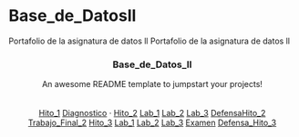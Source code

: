 # Base_de_Datosll
Portafolio de la asignatura de datos ll
Portafolio de la asignatura de datos ll
<a name="readme-top"></a>



  <h3 align="center">Base_de_Datos_ll</h3>

  <p align="center">
    An awesome README template to jumpstart your projects!
    <br />
    <br />
    <br />
    <a href="https://github.com/QuirogaAndres/Base_de_Datosll/tree/main/Hito%201">Hito_1</a>
	<a
	href="https://github.com/QuirogaAndres/Base_de_Datosll/blob/main/Hito%201/Diagnostico.docx">Diagnostico</a>
    ·
    <a href="https://github.com/QuirogaAndres/Base_de_Datosll/tree/main/Hito%202"> Hito_2</a>
	   <a href="https://github.com/QuirogaAndres/Base_de_Datosll/tree/main/Hito%202/Labs1"> Lab_1</a>
	   <a
	   href="https://github.com/QuirogaAndres/Base_de_Datosll/tree/main/Hito%202/Lab24-08"> Lab_2</a>
	   <a  href="https://github.com/QuirogaAndres/Base_de_Datosll/tree/main/Hito%202/Lab3%2031-08"> Lab_3</a>
	   <a
	 href="https://github.com/QuirogaAndres/Base_de_Datosll/tree/main/Hito%202/Defensahito2"> DefensaHito_2</a>
	 <a
	 href="https://github.com/QuirogaAndres/Base_de_Datosll/tree/main/Hito%202/Defensahito2"> Trabajo_Final_2</a>
	 <a
	 href="https://github.com/QuirogaAndres/Base_de_Datosll/tree/main/Hito3"> Hito_3</a>
	 <a
	 href="https://github.com/QuirogaAndres/Base_de_Datosll/tree/main/Hito3/Lab1"> Lab_1</a>
	 <a
	 href="https://github.com/QuirogaAndres/Base_de_Datosll/tree/main/Hito3/Lab2"> Lab_2</a>
	 <a
	 href="https://github.com/QuirogaAndres/Base_de_Datosll/tree/main/Hito3/Lab3"> Lab_3</a>
	 <a
	 href="https://github.com/QuirogaAndres/Base_de_Datosll/tree/main/Hito3/Examen"> Examen</a>
	 <a
	  href="https://github.com/QuirogaAndres/Base_de_Datosll/tree/main/Hito3/Defensa_hito3"> Defensa_Hito_3</a>
